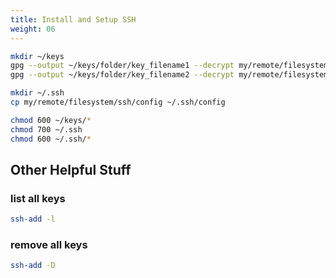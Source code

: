 ```yaml
---
title: Install and Setup SSH
weight: 06
---
```


```bash
mkdir ~/keys
gpg --output ~/keys/folder/key_filename1 --decrypt my/remote/filesystem/ssh/key_filename1.pgp
gpg --output ~/keys/folder/key_filename2 --decrypt my/remote/filesystem/ssh/key_filename2.pgp

mkdir ~/.ssh
cp my/remote/filesystem/ssh/config ~/.ssh/config

chmod 600 ~/keys/*
chmod 700 ~/.ssh
chmod 600 ~/.ssh/*
```


## Other Helpful Stuff


### list all keys

```bash
ssh-add -l
```

### remove all keys

```bash
ssh-add -D
```
